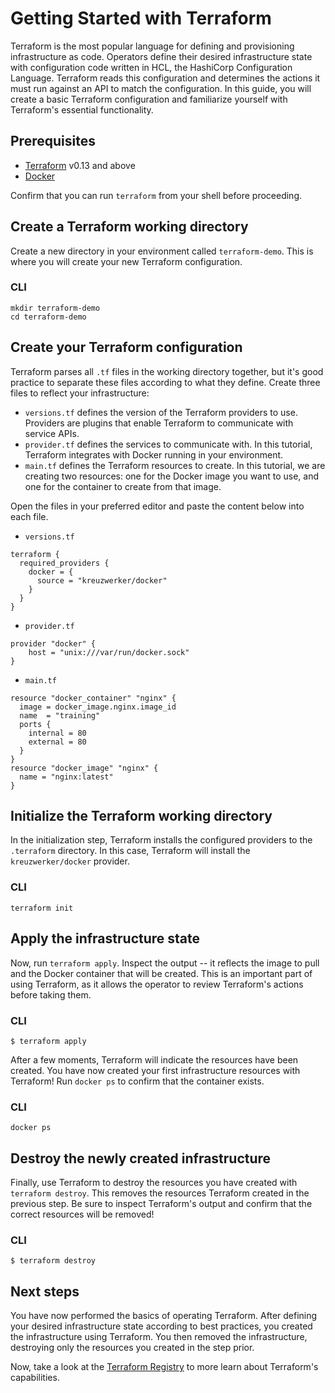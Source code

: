 # Getting Started with Terraform

Terraform is the most popular language for defining and provisioning infrastructure as code. Operators define their desired infrastructure state with configuration code written in HCL, the HashiCorp Configuration Language. Terraform reads this configuration and determines the actions it must run against an API to match the configuration. In this guide, you will create a basic Terraform configuration and familiarize yourself with Terraform's essential functionality.

## Prerequisites

- [Terraform](https://developer.hashicorp.com/terraform/downloads) v0.13 and above
- [Docker](https://docs.docker.com/get-docker/)

Confirm that you can run `terraform` from your shell before proceeding.

## Create a Terraform working directory

Create a new directory in your environment called `terraform-demo`. This is where you will create your new Terraform configuration.

### CLI

```shell
mkdir terraform-demo
cd terraform-demo
```

## Create your Terraform configuration

Terraform parses all `.tf` files in the working directory together, but it's good practice to separate these files according to what they define. Create three files to reflect your infrastructure:

- `versions.tf` defines the version of the Terraform providers to use. Providers are plugins that enable Terraform to communicate with service APIs.
- `provider.tf` defines the services to communicate with. In this tutorial, Terraform integrates with Docker running in your environment.
- `main.tf` defines the Terraform resources to create. In this tutorial, we are creating two resources: one for the Docker image you want to use, and one for the container to create from that image.

Open the files in your preferred editor and paste the content below into each file.

- `versions.tf`
```hcl
terraform {
  required_providers {
    docker = {
      source = "kreuzwerker/docker"
    }
  }
}
```

- `provider.tf`
```hcl
provider "docker" {
    host = "unix:///var/run/docker.sock"
}
```

- `main.tf`
```hcl
resource "docker_container" "nginx" {
  image = docker_image.nginx.image_id
  name  = "training"
  ports {
    internal = 80
    external = 80
  }
}
resource "docker_image" "nginx" {
  name = "nginx:latest"
}
```

## Initialize the Terraform working directory

In the initialization step, Terraform installs the configured providers to the `.terraform` directory. In this case, Terraform will install the `kreuzwerker/docker` provider.

### CLI
```shell
terraform init
```

## Apply the infrastructure state

Now, run `terraform apply`. Inspect the output -- it reflects the image to pull and the Docker container that will be created. This is an important part of using Terraform, as it allows the operator to review Terraform's actions before taking them. 

### CLI
```shell
$ terraform apply
```

After a few moments, Terraform will indicate the resources have been created. You have now created your first infrastructure resources with Terraform! Run `docker ps` to confirm that the container exists.

### CLI
```shell
docker ps
```

## Destroy the newly created infrastructure

Finally, use Terraform to destroy the resources you have created with `terraform destroy`. This removes the resources Terraform created in the previous step. Be sure to inspect Terraform's output and confirm that the correct resources will be removed!

### CLI

```shell
$ terraform destroy
```

## Next steps

You have now performed the basics of operating Terraform. After defining your desired infrastructure state according to best practices, you created the infrastructure using Terraform. You then removed the infrastructure, destroying only the resources you created in the step prior.

Now, take a look at the [Terraform Registry](https://registry.terraform.io/) to more learn about Terraform's capabilities.

